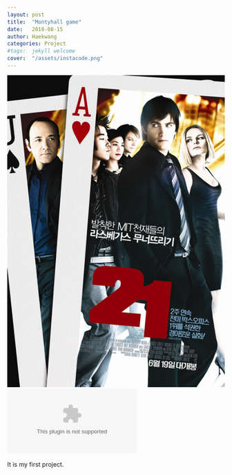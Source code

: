 ```yaml
---
layout: post
title:  "Montyhall game"
date:   2018-08-15
author: Haekwang
categories: Project
#tags:	jekyll welcome
cover:  "/assets/instacode.png"
---
```


![21](/assets/res/20180815/20180815_21.jpg)
![montyhallgame](/assets/res/20180815/montyhall.exe)

It is my first project.
